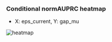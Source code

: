 ### Conditional normAUPRC heatmap

- X: eps_current, Y: gap_mu

![heatmap](/home/elicer/project_0814_2/results/20250817-164855/holdout/conditional_heatmap_eps_current_vs_gap_mu.png)
